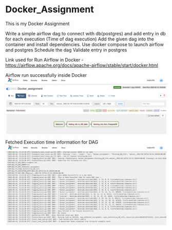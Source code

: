 # Docker_Assignment
This is my Docker Assignment

Write a simple airflow dag to connect with db(postgres) and add entry in db for each execution (Time of dag execution)
Add the given dag into the container and install dependencies.
Use docker compose to launch airflow and postgres
Schedule the dag
Validate entry in postgres

Link used for Run Airflow in Docker - https://airflow.apache.org/docs/apache-airflow/stable/start/docker.html


Airflow run successfully inside Docker
![Image](https://github.com/Satyaprkash-Sigmoid/Docker_Assignment/blob/master/0_DAG_run_successfully.png)

Fetched Execution time information for DAG
![Execution_time_info_for_DAG.png](https://github.com/Satyaprkash-Sigmoid/Docker_Assignment/blob/master/1_Execution_time_info_for_DAG.png)

